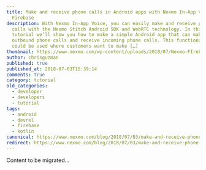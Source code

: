 ```yaml
---
title: Make and receive phone calls in Android apps with Nexmo In-App Voice and
  Firebase
description: With Nexmo In-App Voice, you can easily make and receive phone
  calls with the Nexmo Stitch Android SDK and WebRTC technology. In this
  tutorial we’ll show you how to make a simple Android app that can make
  outbound phone calls and receive incoming phone calls. This functionality
  could be used where customers want to make […]
thumbnail: https://www.nexmo.com/wp-content/uploads/2018/07/Nexmo-FIrebase-Android-App-Voice.png
author: chrisguzman
published: true
published_at: 2018-07-03T15:39:14
comments: true
category: tutorial
old_categories:
  - developer
  - developers
  - tutorial
tags:
  - android
  - devrel
  - firebase
  - kotlin
canonical: https://www.nexmo.com/blog/2018/07/03/make-and-receive-phone-calls-in-android-apps-with-nexmo-in-app-voice-and-firebase-dr
redirect: https://www.nexmo.com/blog/2018/07/03/make-and-receive-phone-calls-in-android-apps-with-nexmo-in-app-voice-and-firebase-dr
---
```

Content to be migrated...